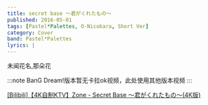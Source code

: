 ```yaml
---
title: secret base ～君がくれたもの～
published: 2016-05-01
tags: [Pastel*Palettes, O-Nicokara, Short Ver]
category: Cover
band: Pastel*Palettes
lyrics: |
---
```

未闻花名,那朵花

:::note
BanG Dream!版本暂无卡拉ok视频，此处使用其他版本视频
:::
<summary>
    <a href="https://www.bilibili.com/video/BV1ee4y1T7eR/">
        [Bilibili]【4K自制KTV】Zone - Secret Base ～君がくれたもの～(4K版)
    </a>
</summary>


